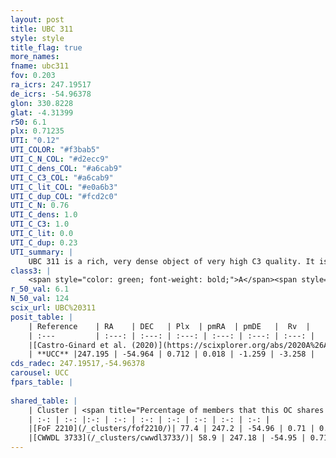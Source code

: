 ```yaml
---
layout: post
title: UBC 311
style: style
title_flag: true
more_names: 
fname: ubc311
fov: 0.203
ra_icrs: 247.19517
de_icrs: -54.96378
glon: 330.8228
glat: -4.31399
r50: 6.1
plx: 0.71235
UTI: "0.12"
UTI_COLOR: "#f3bab5"
UTI_C_N_COL: "#d2ecc9"
UTI_C_dens_COL: "#a6cab9"
UTI_C_C3_COL: "#a6cab9"
UTI_C_lit_COL: "#e0a6b3"
UTI_C_dup_COL: "#fcd2c0"
UTI_C_N: 0.76
UTI_C_dens: 1.0
UTI_C_C3: 1.0
UTI_C_lit: 0.0
UTI_C_dup: 0.23
UTI_summary: |
    UBC 311 is a rich, very dense object of very high C3 quality. It is rarely studied in the literature.<br><br><span style="color: #99180f; font-weight: bold;">Warning: </span>This is likely a duplicate object, which shares a large percentage of members with at least one previously reported entry.
class3: |
    <span style="color: green; font-weight: bold;">A</span><span style="color: green; font-weight: bold;">A</span>
r_50_val: 6.1
N_50_val: 124
scix_url: UBC%20311
posit_table: |
    | Reference    | RA    | DEC   | Plx  | pmRA  | pmDE   |  Rv  |
    | :---         | :---: | :---: | :---: | :---: | :---: | :---: |
    |[Castro-Ginard et al. (2020)](https://scixplorer.org/abs/2020A%26A...635A..45C) | 247.205 | -54.971 | 0.692 | 0.047 | -1.271 | -- |
    | **UCC** |247.195 | -54.964 | 0.712 | 0.018 | -1.259 | -3.258 | 
cds_radec: 247.19517,-54.96378
carousel: UCC
fpars_table: |
    
shared_table: |
    | Cluster | <span title="Percentage of members that this OC shares with the ones listed">%</span>   | RA   | DEC   | Plx   | pmRA  | pmDE  | Rv | UTI |
    | :-: | :-: |:-: | :-: | :-: | :-: | :-: | :-: | :-: |
    |[FoF 2210](/_clusters/fof2210/)| 77.4 | 247.2 | -54.96 | 0.71 | 0.02 | -1.27 | 0.09 |0.85 |
    |[CWWDL 3733](/_clusters/cwwdl3733/)| 58.9 | 247.18 | -54.95 | 0.71 | 0.02 | -1.25 | -3.26 |0.0 |
---
```

